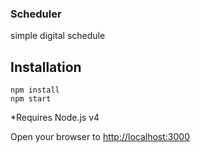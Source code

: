 ### Scheduler

simple digital schedule

## Installation

```
npm install
npm start
```
*Requires Node.js v4

Open your browser to [http://localhost:3000](http://localhost:3000)
